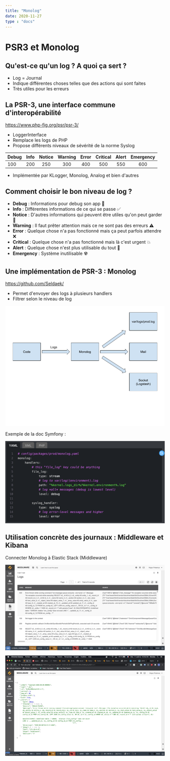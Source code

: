 ```yaml
---
title: "Monolog"
date: 2020-11-27
type : "docs"
---
```


# PSR3 et Monolog

## Qu'est-ce qu'un log ? A quoi ça sert ?

- Log = Journal
- Indique différentes choses telles que des actions qui sont faites
- Très utiles pour les erreurs

## La PSR-3, une interface commune d'interopérabilité

https://www.php-fig.org/psr/psr-3/

- LoggerInterface
- Remplace les logs de PHP
- Propose différents niveaux de sévérité de la norme Syslog

| Debug | Info | Notice | Warning | Error | Critical | Alert | Emergency|
|---|:---:| :---:| :---:| :---:| :---:| :---:| :---:| 
| 100 | 200 | 250 | 300 | 400 | 500 | 550 | 600 |

- Implémentée par KLogger, Monolog, Analog et bien d'autres

## Comment choisir le bon niveau de log ?

- **Debug** : Informations pour debug son app 🐛
- **Info** : Différentes informations de ce qui se passe ✅
- **Notice** : D'autres informations qui peuvent être utiles qu'on peut garder 📖
- **Warning** : Il faut prêter attention mais ce ne sont pas des erreurs ⚠️
- **Error** : Quelque chose n'a pas fonctionné mais ça peut parfois attendre ❌
- **Critical** : Quelque chose n'a pas fonctionné mais là c'est urgent 💥
- **Alert** : Quelque chose n'est plus utilisable du tout 🚨
- **Emergency** : Système inutilisable ☢️

## Une implémentation de PSR-3 : Monolog

https://github.com/Seldaek/

- Permet d'envoyer des logs à plusieurs handlers
- Filtrer selon le niveau de log

![40% center](Monolog.png)

Exemple de la doc Symfony :

![40% center](Monolog-ex.png)


## Utilisation concrète des journaux : Middleware et Kibana

Connecter Monolog à Elastic Stack (Middleware)

![40% center](Monolog-mw.png)

![40% center](Monolog-mw2.png)
